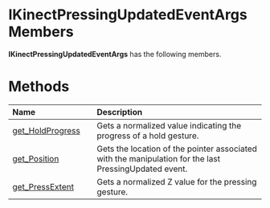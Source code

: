 IKinectPressingUpdatedEventArgs Members  
=======================================  

**IKinectPressingUpdatedEventArgs** has the following members.  

<span id="publicmethodsSection"></span>

Methods  
=======  

<table>
<colgroup>
<col width="30%" />
<col width="60%" />
</colgroup>
<thead>
<tr class="header">
<th align="left">Name</th>
<th align="left">Description</th>
</tr>
</thead>
<tbody>
<tr class="odd">
<td align="left"><a href="Methods/get_HoldProgress_Method.md">get_HoldProgress</a></td>
<td align="left">Gets a normalized value indicating the progress of a hold gesture.</td>
</tr>
<tr class="even">
<td align="left"><a href="Methods/get_Position_Method.md">get_Position</a></td>
<td align="left">Gets the location of the pointer associated with the manipulation for the last PressingUpdated event.</td>
</tr>
<tr class="odd">
<td align="left"><a href="Methods/get_PressExtent_Method.md">get_PressExtent</a></td>
<td align="left">Gets a normalized Z value for the pressing gesture.</td>
</tr>
</tbody>
</table>



<!--Please do not edit the data in the comment block below.-->
<!--
TOCTitle : IKinectPressingUpdatedEventArgs Members
RLTitle : IKinectPressingUpdatedEventArgs Members
KeywordF : IKinectPressingUpdatedEventArgs
KeywordK : IKinectPressingUpdatedEventArgs interface
KeywordK : IKinectPressingUpdatedEventArgs interface, all members
HelpPriority : 1
KeywordA : AllMembers.T:Microsoft.Kinect.kinect.IKinectPressingUpdatedEventArgs
AssetID : AllMembers.T:Microsoft.Kinect.kinect.IKinectPressingUpdatedEventArgs
Locale : en-us
CommunityContent : 1
TargetOS : Windows
TopicType : kbSyntax
DocSet : K4Wv2
ProjType : K4Wv2Proj
Technology : Kinect for Windows
Product : Kinect for Windows SDK v2
productversion : 20
-->
